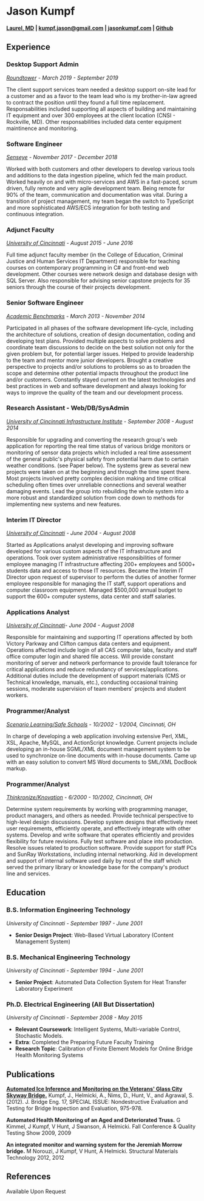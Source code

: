 ﻿# Jason Kumpf

__[Laurel, MD](https://goo.gl/maps/u9nSFWnf13CADqYo9) \| [kumpf.jason@gmail.com](mailto:kumpf.jason@gmail.com) \| [jasonkumpf.com](https://jasonkumpf.com) \| [Github](https://github.com/contd)__

## Experience

### Desktop Support Admin

*[Roundtower](https://www.roundtower.com/) - March 2019 - September 2019*

The client support services team needed a desktop support on-site lead for a customer and as a favor to the team lead who is my brother-in-law agreed to contract the position until they found a full time replacement.  Responsabilities included supporting all aspects of building and maintaining IT equipment and over 300 employees at the client location (CNSI - Rockville, MD).  Other responsabilities included data center equipment maintinence and monitoring.

### Software Engineer

*[Senseye](https://senseye.io) - November 2017 - December 2018*

Worked with both customers and other developers to develop various tools and additions to the data ingestion pipeline, which fed the main product.  Worked heavily on and with micro-services and AWS in a fast-paced, scrum driven, fully remote and very agile development team.  Being remote for 90% of the team, communication and documentation was vital.  During a transition of project management, my team began the switch to TypeScript and more sophisticated AWS/ECS integration for both testing and continuous integration.

### Adjunct Faculty

*[University of Cincinnati](http://www.uc.edu) - August 2015 - June 2016*

Full time adjunct faculty member (in the College of Education, Criminal Justice and Human Services IT Department) responsible for teaching courses on contemporary programming in C# and front-end web development. Other courses were network design and database design with SQL Server. Also responsible for advising senior capstone projects for 35 seniors through the course of their projects development.

### Senior Software Engineer

*[Academic Benchmarks](https://www.linkedin.com/company/academic-benchmarks/about/) - March 2013 - November 2014*

Participated in all phases of the software development life-cycle, including the architecture of solutions, creation of design documentation, coding and developing test plans. Provided multiple aspects to solve problems and coordinate team discussions to decide on the best solution not only for the given problem but, for potential larger issues. Helped to provide leadership to the team and mentor more junior developers. Brought a creative perspective to projects and/or solutions to problems so as to broaden the scope and determine other potential impacts throughout the product line and/or customers. Constantly stayed current on the latest technologies and best practices in web and software development and always looking for ways to improve the quality of the team and our development process.

### Research Assistant - Web/DB/SysAdmin

*[University of Cincinnati Infrastructure Institute](http://ucii.ceas.uc.edu/) - September 2008 - August 2014*

Responsible for upgrading and converting the research group's web application for reporting the real time status of various bridge monitors or monitoring of sensor data projects which included a real time assessment of the general public's physical safety from potential harm due to certain weather conditions. (see Paper below). The systems grew as several new projects were taken on at the beginning and through the time spent there. Most projects involved pretty complex decision making and time critical scheduling often times over unreliable connections and several weather damaging events. Lead the group into rebuilding the whole system into a more robust and standardized solution from code down to methods for implementing new systems and new features.

### Interim IT Director

*[University of Cincinnati](http://www.uc.edu) - June 2004 - August 2008*

Started as Applications analyst developing and improving software developed for various custom aspects of the IT infrastructure and operations. Took over system administrative responsibilities of former employee managing IT infrastructure affecting 200+ employees and 5000+ students data and access to those IT resources. Became the Interim IT Director upon request of supervisor to perform the duties of another former employee responsible for managing the IT staff, support operations and computer classroom equipment. Managed $500,000 annual budget to support the 600+ computer systems, data center and staff salaries.

### Applications Analyst

*[University of Cincinnati](http://www.uc.edu)- June 2004 - August 2008*

Responsible for maintaining and supporting IT operations affected by both Victory Parkway and Clifton campus data centers and equipment. Operations affected include login of all CAS computer labs, faculty and staff office computer login and shared file access. Will provide constant monitoring of server and network performance to provide fault tolerance for critical applications and reduce redundancy of services/applications. Additional duties include the development of support materials (CMS or Technical knowledge, manuals, etc.), conducting occasional training sessions, moderate supervision of team members' projects and student workers.

### Programmer/Analyst

*[Scenario Learning/Safe Schools](https://www.safeschools.com/) - 10/2002 - 1/2004, Cincinnati, OH*

In charge of developing a web application involving extensive Perl, XML, XSL, Apache, MySQL, and ActionScript knowledge. Current projects include developing an in-house SGML/XML document management system to be used to synchronize on-line documents with in-house documents. Came up with an easy solution to convert MS Word documents to SML/XML DocBook markup.

### Programmer/Analyst

*[Thinkronize/Knovation](https://www.knovationlearning.com/) - 6/2000 - 10/2002, Cincinnati, OH*

Determine system requirements by working with programming manager, product managers, and others as needed. Provide technical perspective to high-level design discussions. Develop system designs that effectively meet user requirements, efficiently operate, and effectively integrate with other systems. Develop and write software that operates efficiently and provides flexibility for future revisions. Fully test software and place into production. Resolve issues related to production software. Provide support for staff PCs and SunRay Workstations, including internal networking. Aid in development and support of internal software used daily by most of the staff which served the primary library or knowledge base for the company's product line and services.

## Education

### B.S. Information Engineering Technology

*University of Cincinnati - September 1997 - June 2001*

* **Senior Design Project**: Web-Based Virtual Laboratory (Content Management System)

### B.S. Mechanical Engineering Technology

*University of Cincinnati - September 1994 - June 2001*

* **Senior Project**: Automated Data Collection System for Heat Transfer Laboratory Experiment

### Ph.D. Electrical Engineering (All But Dissertation)

*University of Cincinnati - September 2008 - May 2015*

* **Relevant Coursework**: Intelligent Systems, Multi-variable Control, Stochastic Models.
* **Extra**: Completed the Preparing Future Faculty Training
* **Research Topic**: Calibration of Finite Element Models for Online Bridge Health Monitoring Systems

## Publications

__[Automated Ice Inference and Monitoring on the Veterans' Glass City Skyway Bridge.](https://www.researchgate.net/publication/257921037_Automated_Ice_Inference_and_Monitoring_on_the_Veterans_Glass_City_Skyway_Bridge)__ Kumpf, J., Helmicki, A., Nims, D., Hunt, V., and Agrawal, S. (2012). J. Bridge Eng. 17, SPECIAL ISSUE: Nondestructive Evaluation and Testing for Bridge Inspection and Evaluation, 975-978.

__Automated Health Monitoring of an Aged and Deteriorated Truss.__ G Kimmel, J Kumpf, V Hunt, J Swanson, A Helmicki. Fall Conference & Quality Testing Show 2009, 2009

__An integrated monitor and warning system for the Jeremiah Morrow bridge.__ M Norouzi, J Kumpf, V Hunt, A Helmicki. Structural Materials Technology 2012, 2012

## References

Available Upon Request
